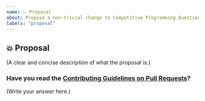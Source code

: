 ```yaml
---
name: 💥 Proposal
about: Propose a non-trivial change to Competitive Programming Question Bank
labels: "proposal"
---
```


## 💥 Proposal

(A clear and concise description of what the proposal is.)

### Have you read the [Contributing Guidelines on Pull Requests](https://github.com/smv1999/CompetitiveProgrammingQuestionBank/blob/master/CONTRIBUTING.md)?

(Write your answer here.)
